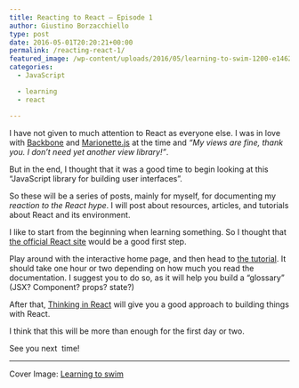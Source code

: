 ```yaml
---
title: Reacting to React – Episode 1
author: Giustino Borzacchiello
type: post
date: 2016-05-01T20:20:21+00:00
permalink: /reacting-react-1/
featured_image: /wp-content/uploads/2016/05/learning-to-swim-1200-e1462133727181-1200x1104.jpg
categories:
  - JavaScript

  - learning
  - react

---
```

I have not given to much attention to React as everyone else. I was in love with [Backbone][1] and [Marionette.js][2] at the time and _&#8220;My views are fine, thank you. I don&#8217;t need yet another view library!&#8221;_.

But in the end, I thought that it was a good time to begin looking at this &#8220;JavaScript library for building user interfaces&#8221;.

So these will be a series of posts, mainly for myself, for documenting my _reaction to the React hype_. I will post about resources, articles, and tutorials about React and its environment.

I like to start from the beginning when learning something. So I thought that [the official React site][3] would be a good first step.

Play around with the interactive home page, and then head to [the tutorial][4]. It should take one hour or two depending on how much you read the documentation. I suggest you to do so, as it will help you build a &#8220;glossary&#8221; (JSX? Component? props? state?)

After that, [Thinking in React][5] will give you a good approach to building things with React.

I think that this will be more than enough for the first day or two.

See you next  time!

* * *

Cover Image: [Learning to swim][6]

 [1]: http://backbonejs.org/
 [2]: http://marionettejs.com/
 [3]: https://facebook.github.io/react/index.html
 [4]: https://facebook.github.io/react/docs/tutorial.html
 [5]: https://facebook.github.io/react/docs/thinking-in-react.html
 [6]: http://www.oldbookillustrations.com/illustrations/learning-to-swim/